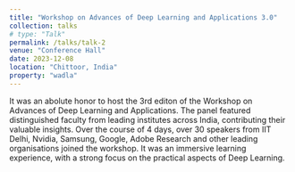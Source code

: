 ```yaml
---
title: "Workshop on Advances of Deep Learning and Applications 3.0"
collection: talks
# type: "Talk"
permalink: /talks/talk-2
venue: "Conference Hall"
date: 2023-12-08
location: "Chittoor, India"
property: "wadla"
---
```


It was an abolute honor to host the 3rd editon of the Workshop on Advances of Deep Learning and Applications. The panel featured distinguished faculty from leading institutes across India, contributing their valuable insights. Over the course of 4 days, over 30 speakers from IIT Delhi, Nvidia, Samsung, Google, Adobe Research and other leading organisations joined the workshop. It was an immersive learning experience, with a strong focus on the practical aspects of Deep Learning.
